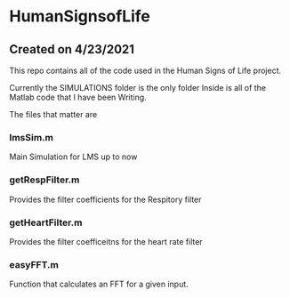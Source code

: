 # HumanSignsofLife
## Created on 4/23/2021


This repo contains all of the code used in the Human Signs of Life project.

Currently the SIMULATIONS folder is the only folder
Inside is all of the Matlab code that I have been Writing. 

The files that matter are 

### lmsSim.m
  Main Simulation for LMS up to now
### getRespFilter.m
  Provides the filter coefficients for the Respitory filter
### getHeartFilter.m
  Provides the filter coefficeitns for the heart rate filter
### easyFFT.m
  Function that calculates an FFT for a given input. 
